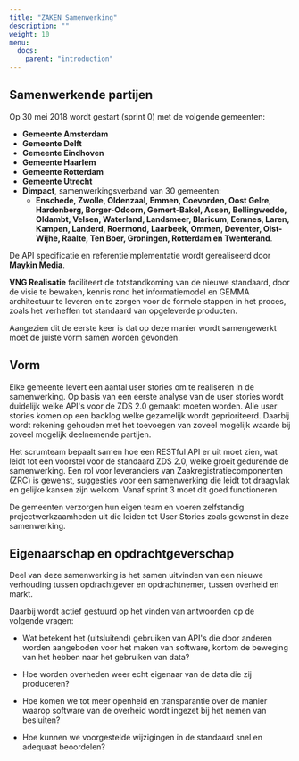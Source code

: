 ```yaml
---
title: "ZAKEN Samenwerking"
description: ""
weight: 10
menu:
  docs:
    parent: "introduction"
---
```


## Samenwerkende partijen

Op 30 mei 2018 wordt gestart (sprint 0) met de volgende gemeenten:

- **Gemeente Amsterdam**
- **Gemeente Delft**
- **Gemeente Eindhoven**
- **Gemeente Haarlem**
- **Gemeente Rotterdam**
- **Gemeente Utrecht**
- **Dimpact**, samenwerkingsverband van 30 gemeenten:
  - **Enschede, Zwolle, Oldenzaal, Emmen, Coevorden, Oost Gelre, Hardenberg, Borger-Odoorn, Gemert-Bakel, Assen, Bellingwedde, Oldambt, Velsen, Waterland, Landsmeer, Blaricum, Eemnes, Laren, Kampen, Landerd, Roermond, Laarbeek, Ommen, Deventer, Olst-Wijhe, Raalte, Ten Boer, Groningen, Rotterdam en Twenterand**.

De API specificatie en referentieimplementatie wordt gerealiseerd door **Maykin Media**.

**VNG Realisatie** faciliteert de totstandkoming van de nieuwe standaard, door de visie te bewaken, kennis rond het informatiemodel en GEMMA architectuur te leveren en te zorgen voor de formele stappen in het proces, zoals het verheffen tot standaard van opgeleverde producten.

Aangezien dit de eerste keer is dat op deze manier wordt samengewerkt moet de juiste vorm samen worden gevonden.


## Vorm

Elke gemeente levert een aantal user stories om te realiseren in de samenwerking.
Op basis van een eerste analyse van de user stories wordt duidelijk welke API's voor de ZDS 2.0 gemaakt moeten worden. Alle user stories komen op een backlog welke gezamelijk wordt geprioriteerd. Daarbij wordt rekening gehouden met het toevoegen van zoveel mogelijk waarde bij zoveel mogelijk deelnemende partijen.

Het scrumteam bepaalt samen hoe een RESTful API er uit moet zien, wat leidt tot een voorstel voor de standaard ZDS 2.0, welke groeit gedurende de samenwerking. Een rol voor leveranciers van Zaakregistratiecomponenten (ZRC) is gewenst, suggesties voor een samenwerking die leidt tot draagvlak en gelijke kansen zijn welkom. Vanaf sprint 3 moet dit goed functioneren.

De gemeenten verzorgen hun eigen team en voeren zelfstandig projectwerkzaamheden uit die leiden tot User Stories zoals gewenst in deze samenwerking.


## Eigenaarschap en opdrachtgeverschap

Deel van deze samenwerking is het samen uitvinden van een nieuwe verhouding tussen opdrachtgever en opdrachtnemer, tussen overheid en markt.

Daarbij wordt actief gestuurd op het vinden van antwoorden op de volgende vragen:

- Wat betekent het (uitsluitend) gebruiken van API's die door anderen worden aangeboden voor het maken van software, kortom de beweging van het hebben naar het gebruiken van data?

- Hoe worden overheden weer echt eigenaar van de data die zij produceren?

- Hoe komen we tot meer openheid en transparantie over de manier waarop software van de overheid wordt ingezet bij het nemen van besluiten?

- Hoe kunnen we voorgestelde wijzigingen in de standaard snel en adequaat beoordelen?
